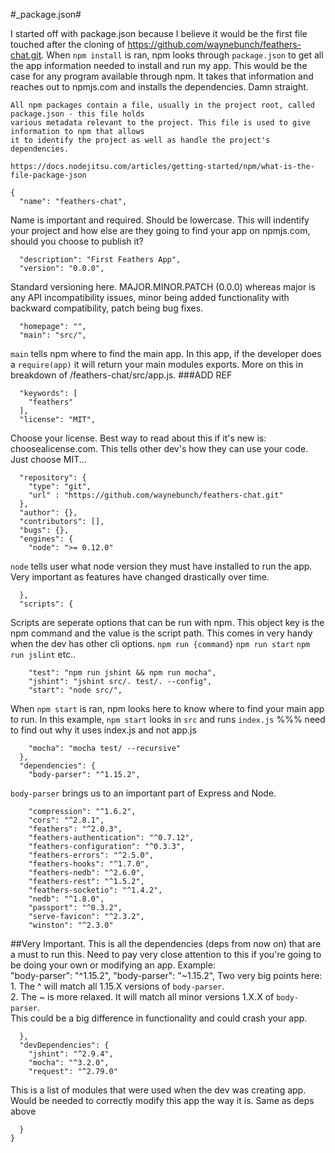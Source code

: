 #_package.json#

I started off with package.json because I believe it would be the first file touched after the
cloning of https://github.com/waynebunch/feathers-chat.git.  When `npm install` is ran, npm looks
through `package.json` to get all the app information needed to install and run my app.  This would
be the case for any program available through npm.  It takes that information and reaches out to 
npmjs.com and installs the dependencies.  Damn straight.

```
All npm packages contain a file, usually in the project root, called package.json - this file holds 
various metadata relevant to the project. This file is used to give information to npm that allows
it to identify the project as well as handle the project's dependencies.

https://docs.nodejitsu.com/articles/getting-started/npm/what-is-the-file-package-json

```
```
{
  "name": "feathers-chat",

```
Name is important and required.  Should be lowercase.   This will indentify your project and how 
else are they going to find your app on npmjs.com, should you choose to publish it?  

```
  "description": "First Feathers App",
  "version": "0.0.0",
```
Standard versioning here.  MAJOR.MINOR.PATCH (0.0.0) whereas major is any API incompatibility 
issues, minor being added functionality with backward compatibility, patch being bug fixes.

```
  "homepage": "",
  "main": "src/",
```
 `main` tells npm where to find the main app.  In this app, if the developer does a 
 `require(app)` it will return your main modules exports. More on this in breakdown of
 /feathers-chat/src/app.js.  ###ADD REF
```
  "keywords": [
    "feathers"
  ],
  "license": "MIT",
```
 Choose your license.  Best way to read about this if it's new is:
 choosealicense.com.  This tells other dev's how they can use your code.   Just choose MIT...

```
  "repository": {
    "type": "git",
    "url" : "https://github.com/waynebunch/feathers-chat.git"
  },
  "author": {},
  "contributors": [],
  "bugs": {},
  "engines": {
    "node": ">= 0.12.0"
```
 `node` tells user what node version they must have installed to run the app.  Very important
as features have changed drastically over time.

```
  },
  "scripts": {
```

Scripts are seperate options that can be run with npm.  This object key is the npm command and 
the value is the script path.  This comes in very handy when the dev has other cli options.
`npm run {command}`
`npm run start`
`npm run jslint` etc..
```
    "test": "npm run jshint && npm run mocha",
    "jshint": "jshint src/. test/. --config",
    "start": "node src/",
```
 When `npm start` is ran, npm looks here to know where to find your main app to run.  In this
 example, `npm start` looks in `src` and runs `index.js` %%% need to find out why it uses 
 index.js and not app.js

```
    "mocha": "mocha test/ --recursive"
  },
  "dependencies": {
    "body-parser": "^1.15.2",
```
`body-parser` brings us to an important part of Express and Node.  

```
    "compression": "^1.6.2",
    "cors": "^2.8.1",
    "feathers": "^2.0.3",
    "feathers-authentication": "^0.7.12",
    "feathers-configuration": "^0.3.3",
    "feathers-errors": "^2.5.0",
    "feathers-hooks": "^1.7.0",
    "feathers-nedb": "^2.6.0",
    "feathers-rest": "^1.5.2",
    "feathers-socketio": "^1.4.2",
    "nedb": "^1.8.0",
    "passport": "^0.3.2",
    "serve-favicon": "^2.3.2",
    "winston": "^2.3.0"
```
 ##Very Important.  This is all the dependencies (deps from now on) that are a must to run this.
 Need to pay very close attention to this if you're going to be doing your own or modifying an app.
 Example:  
    "body-parser": "^1.15.2",
    "body-parser": "~1.15.2",
 Two very big points here:
	1. The ^ will match all 1.15.X versions of `body-parser`.    
	2. The ~ is more relaxed.  It will match all minor versions 1.X.X of `body-parser`.   
 This could be a big difference in functionality and could crash your app.  
```
  },
  "devDependencies": {
    "jshint": "^2.9.4",
    "mocha": "^3.2.0",
    "request": "^2.79.0"
```
 This is a list of modules that were used when the dev was creating app.  Would be needed to 
 correctly modify this app the way it is.  Same as deps above
```
  }
}
```
